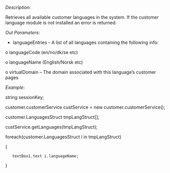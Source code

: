 <properties date="2016-06-24"
SortOrder="127"
/>

*Description*:

Retrieves all available customer languages in the system. If the customer language module is not installed an error is returned.

*Out Parameters*:

* languageEntries           - A list of all languages containing the following info:

o   languageCode (en/no/dk/se etc)

o   languageName (English/Norsk etc)

o   virtualDomain – The domain associated with this language’s customer pages

 

*Example*:

string sessionKey;

customer.customerService custService = new customer.customerService();

customer.LanguagesStruct tmpLangStruct\[\];

custService.getLanguages(tmpLangStruct);

foreach(customer.LanguagesStruct i in tmpLangStruct)

{

       textBox1.text i.languageName;

}
